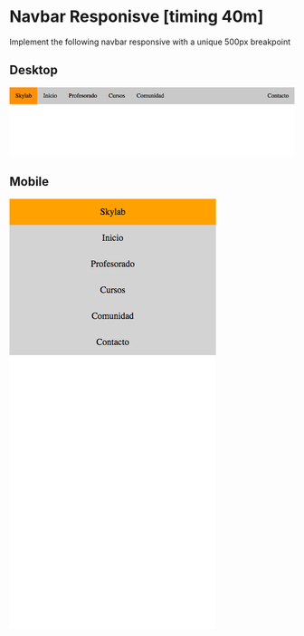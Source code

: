 # Navbar Responisve [timing 40m]

Implement the following navbar responsive with a unique 500px breakpoint

## Desktop
![Desktop version](./navbar-responsive-1.png)

## Mobile
![Mobile version](./navbar-responsive-2.png)
